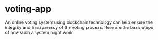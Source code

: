 # voting-app
An online voting system using blockchain technology can help ensure the integrity and transparency of the voting process. Here are the basic steps of how such a system might work:
